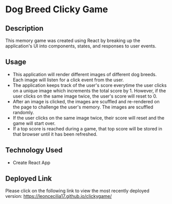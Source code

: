 # Dog Breed Clicky Game 

## Description 
 
This memory game was created using React by breaking up the application's UI into components, states, and responses to user events. 

## Usage 
- This application will render different images of different dog breeds. Each image will listen for a click event from the user. 
- The application keeps track of the user's score everytime the user clicks on a unique image which increments the total score by 1. However, if the user clicks on the same image twice, the user's score will reset to 0. 
- After an image is clicked, the images are scuffled and re-rendered on the page to challenge the user's memory. The images are scuffled randomly. 
- If the user clicks on the same image twice, their score will reset and the game will start over. 
- If a top score is reached during a game, that top score will be stored in that browser until it has been refreshed. 

## Technology Used 
- Create React App 


## Deployed Link 
Please click on the following link to view the most recently deployed version: 
https://leoncecilia17.github.io/clickygame/

